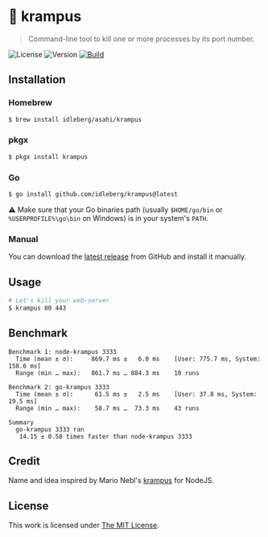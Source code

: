 # :japanese_ogre: krampus

> Command-line tool to kill one or more processes by its port number.

![License](https://img.shields.io/github/license/idleberg/krampus?style=for-the-badge)
![Version](https://img.shields.io/github/v/release/idleberg/krampus?sort=semver&style=for-the-badge)
[![Build](https://img.shields.io/github/actions/workflow/status/idleberg/node-dent/default.yml?style=for-the-badge)](https://github.com/idleberg/krampus/actions)

## Installation

### Homebrew

```sh
$ brew install idleberg/asahi/krampus
```

### pkgx

```sh
$ pkgx install krampus
```

### Go

```sh
$ go install github.com/idleberg/krampus@latest
```

:warning: Make sure that your Go binaries path (usually `$HOME/go/bin` or `%USERPROFILE%\go\bin` on Windows) is in your system's `PATH`.

### Manual

You can download the [latest release](https://github.com/idleberg/krampus/releases/) from GitHub and install it manually.

## Usage

```sh
# Let's kill your web-server
$ krampus 80 443
```

## Benchmark

```
Benchmark 1: node-krampus 3333
  Time (mean ± σ):     869.7 ms ±   6.0 ms    [User: 775.7 ms, System: 158.6 ms]
  Range (min … max):   861.7 ms … 884.3 ms    10 runs
 
Benchmark 2: go-krampus 3333
  Time (mean ± σ):      61.5 ms ±   2.5 ms    [User: 37.8 ms, System: 19.5 ms]
  Range (min … max):    58.7 ms …  73.3 ms    43 runs
 
Summary
  go-krampus 3333 ran
   14.15 ± 0.58 times faster than node-krampus 3333
```

## Credit

Name and idea inspired by Mario Nebl's [krampus](https://www.npmjs.com/package/krampus) for NodeJS.

## License

This work is licensed under [The MIT License](LICENSE).
  
